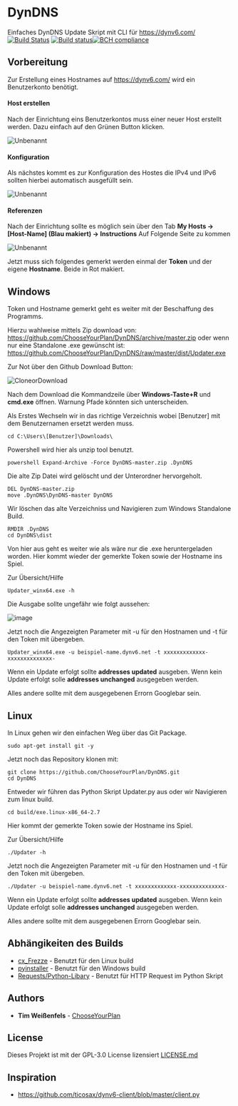 # DynDNS  
Einfaches DynDNS Update Skript mit CLI für https://dynv6.com/
 [![Build Status](https://travis-ci.com/ChooseYourPlan/DynDNS.svg?token=be6Muy6Mi7qz4Sp8pyY8&branch=master)](https://travis-ci.com/ChooseYourPlan/DynDNS) [![Build status](https://ci.appveyor.com/api/projects/status/qha8twuxuw8kchs3?svg=true)](https://ci.appveyor.com/project/ChooseYourPlan/dyndns)[![BCH compliance](https://bettercodehub.com/edge/badge/ChooseYourPlan/DynDNS?branch=master)](https://bettercodehub.com/)
 
## Vorbereitung
 
Zur Erstellung eines Hostnames auf https://dynv6.com/ wird ein Benutzerkonto benötigt.

#### Host erstellen 
Nach der Einrichtung eins Benutzerkontos muss einer neuer Host erstellt werden.
Dazu einfach auf den Grünen Button klicken.

![Unbenannt](https://user-images.githubusercontent.com/32968964/56475688-fed34080-648b-11e9-8360-950d380828f4.png)

#### Konfiguration
Als nächstes kommt es zur Konfiguration des Hostes die IPv4 und IPv6 sollten hierbei automatisch ausgefüllt sein.

![Unbenannt](https://user-images.githubusercontent.com/32968964/56475779-79509000-648d-11e9-940b-9808eeccab80.png)

#### Referenzen
Nach der Einrichtung sollte es möglich sein über den Tab **My Hosts -> [Host-Name] (Blau makiert) -> Instructions**
Auf Folgende Seite zu kommen

![Unbenannt](https://user-images.githubusercontent.com/32968964/56476990-8034ce00-64a0-11e9-8c77-7380b21ad94f.png)

Jetzt muss sich folgendes gemerkt werden einmal der **Token** und der eigene **Hostname**. Beide in Rot makiert.

## Windows
Token und Hostname gemerkt geht es weiter mit der Beschaffung des Programms.

Hierzu wahlweise mittels Zip download von:
https://github.com/ChooseYourPlan/DynDNS/archive/master.zip 
oder wenn nur eine Standalone .exe gewünscht ist: 
https://github.com/ChooseYourPlan/DynDNS/raw/master/dist/Updater.exe

Zur Not über den Github Download Button:

![CloneorDownload](https://user-images.githubusercontent.com/32968964/56475415-4952be00-6488-11e9-9fab-82ee9681baf2.png)

Nach dem Download die Kommandzeile über **Windows-Taste+R** und **cmd.exe** öffnen.
Warnung Pfade könnten sich unterscheiden.

Als Erstes Wechseln wir in das richtige Verzeichnis wobei [Benutzer] mit dem Benutzernamen ersetzt werden muss.

```
cd C:\Users\[Benutzer]\Downloads\
```
Powershell wird hier als unzip tool benutzt.
```
powershell Expand-Archive -Force DynDNS-master.zip .DynDNS
```

Die alte Zip Datei wird gelöscht und der Unterordner hervorgeholt.

```
DEL DynDNS-master.zip
move .DynDNS\DynDNS-master DynDNS
```

Wir löschen das alte Verzeichniss und Navigieren zum Windows Standalone Build.

```
RMDIR .DynDNS
cd DynDNS\dist
```

Von hier aus geht es weiter wie als wäre nur die .exe heruntergeladen worden.
Hier kommt wieder der gemerkte Token sowie der Hostname ins Spiel.

Zur Übersicht/Hilfe
```
Updater_winx64.exe -h
```
Die Ausgabe sollte ungefähr wie folgt aussehen:

![image](https://user-images.githubusercontent.com/32968964/56480182-33112600-64b9-11e9-96ca-0a68e12eeccb.png)

Jetzt noch die Angezeigten Parameter mit -u für den Hostnamen und -t für den Token mit übergeben.

```
Updater_winx64.exe -u beispiel-name.dynv6.net -t xxxxxxxxxxxxx-xxxxxxxxxxxxxx-
```
Wenn ein Update erfolgt sollte **addresses updated** ausgeben.
Wenn kein Update erfolgt solle **addresses unchanged** ausgegeben werden.

Alles andere sollte mit dem ausgegebenen Errorn Googlebar sein.  

## Linux
 
In Linux gehen wir den einfachen Weg über das Git Package.

```
sudo apt-get install git -y
```
 
Jetzt noch das Repository klonen mit:
 
```
git clone https://github.com/ChooseYourPlan/DynDNS.git
cd DynDNS
```
 
Entweder wir führen das Python Skript Updater.py aus oder wir Navigieren zum linux build.

```
cd build/exe.linux-x86_64-2.7
``` 
Hier kommt der gemerkte Token sowie der Hostname ins Spiel.

Zur Übersicht/Hilfe
```
./Updater -h
```
Jetzt noch die Angezeigten Parameter mit -u für den Hostnamen und -t für den Token mit übergeben.

```
./Updater -u beispiel-name.dynv6.net -t xxxxxxxxxxxxx-xxxxxxxxxxxxxx-
```
Wenn ein Update erfolgt sollte **addresses updated** ausgeben.
Wenn kein Update erfolgt solle **addresses unchanged** ausgegeben werden.

Alles andere sollte mit dem ausgegebenen Errorn Googlebar sein.  
 
## Abhängikeiten des Builds
 
* [cx_Frezze](https://github.com/anthony-tuininga/cx_Freeze) - Benutzt für den Linux build
* [pyinstaller](https://github.com/pyinstaller/pyinstaller) - Benutzt für den Windows build
* [Requests/Python-Libary](https://github.com/kennethreitz/requests) - Benutzt für HTTP Request im Python Skript
 
## Authors
 
* **Tim Weißenfels** - [ChooseYourPlan](https://github.com/ChooseYourPlan)
 
## License
 
Dieses Projekt ist mit der GPL-3.0 License lizensiert [LICENSE.md](LICENSE.md) 
## Inspiration
 
* https://github.com/ticosax/dynv6-client/blob/master/client.py

